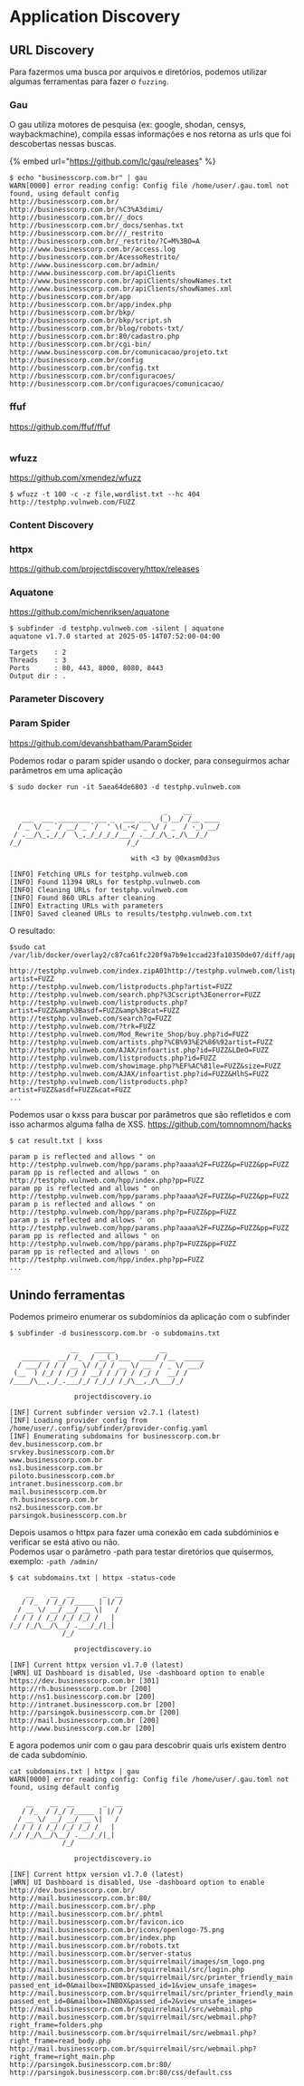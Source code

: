 # Application Discovery

## URL Discovery

Para fazermos uma busca por arquivos e diretórios, podemos utilizar algumas ferramentas para fazer o `fuzzing`.
### Gau

O gau utiliza motores de pesquisa (ex: google, shodan, censys, waybackmachine), compila essas informações e nos retorna as urls que foi descobertas nessas buscas.

{% embed url="https://github.com/lc/gau/releases" %}

```
$ echo "businesscorp.com.br" | gau 
WARN[0000] error reading config: Config file /home/user/.gau.toml not found, using default config 
http://businesscorp.com.br/
http://businesscorp.com.br/%C3%A3dimi/
http://businesscorp.com.br//_docs
http://businesscorp.com.br/_docs/senhas.txt
http://businesscorp.com.br///_restrito
http://businesscorp.com.br/_restrito/?C=M%3BO=A
http://www.businesscorp.com.br/access.log
http://businesscorp.com.br/AcessoRestrito/
http://www.businesscorp.com.br/admin/
http://www.businesscorp.com.br/apiClients
http://www.businesscorp.com.br/apiClients/showNames.txt
http://www.businesscorp.com.br/apiClients/showNames.xml
http://businesscorp.com.br/app
http://businesscorp.com.br/app/index.php
http://businesscorp.com.br/bkp/
http://businesscorp.com.br/bkp/script.sh
http://businesscorp.com.br/blog/robots-txt/
http://businesscorp.com.br:80/cadastro.php
http://businesscorp.com.br/cgi-bin/
http://www.businesscorp.com.br/comunicacao/projeto.txt
http://businesscorp.com.br/config
http://businesscorp.com.br/config.txt
http://businesscorp.com.br/configuracoes/
http://businesscorp.com.br/configuracoes/comunicacao/
```

### ffuf

https://github.com/ffuf/ffuf

<div align="right" data-full-width="false"><figure><img src="../.gitbook/assets/image.png" alt=""><figcaption></figcaption></figure></div>

### wfuzz

https://github.com/xmendez/wfuzz

```
$ wfuzz -t 100 -c -z file,wordlist.txt --hc 404 http://testphp.vulnweb.com/FUZZ
```

### Content Discovery

### httpx

https://github.com/projectdiscovery/httpx/releases

### Aquatone

https://github.com/michenriksen/aquatone

```
$ subfinder -d testphp.vulnweb.com -silent | aquatone
aquatone v1.7.0 started at 2025-05-14T07:52:00-04:00

Targets    : 2
Threads    : 3
Ports      : 80, 443, 8000, 8080, 8443
Output dir : .
```

### Parameter Discovery

### Param Spider

https://github.com/devanshbatham/ParamSpider

Podemos rodar o param spider usando o docker, para conseguirmos achar parâmetros em uma aplicação

```
$ sudo docker run -it 5aea64de6803 -d testphp.vulnweb.com        

           
                                      _    __       
   ___  ___ ________ ___ _  ___ ___  (_)__/ /__ ____
  / _ \/ _ `/ __/ _ `/  ' \(_-</ _ \/ / _  / -_) __/
 / .__/\_,_/_/  \_,_/_/_/_/___/ .__/_/\_,_/\__/_/   
/_/                          /_/                    

                              with <3 by @0xasm0d3us           
    
[INFO] Fetching URLs for testphp.vulnweb.com
[INFO] Found 11394 URLs for testphp.vulnweb.com
[INFO] Cleaning URLs for testphp.vulnweb.com
[INFO] Found 860 URLs after cleaning
[INFO] Extracting URLs with parameters
[INFO] Saved cleaned URLs to results/testphp.vulnweb.com.txt
```

O resultado:

```
$sudo cat /var/lib/docker/overlay2/c87ca61fc220f9a7b9e1ccad23fa10350de07/diff/app/paramspider/results/testphp.vulnweb.com.txt         

http://testphp.vulnweb.com/index.zipA01http://testphp.vulnweb.com/listproducts.php?artist=FUZZ
http://testphp.vulnweb.com/listproducts.php?artist=FUZZ
http://testphp.vulnweb.com/search.php?%3Cscript%3Eonerror=FUZZ
http://testphp.vulnweb.com/listproducts.php?artist=FUZZ&amp%3Basdf=FUZZ&amp%3Bcat=FUZZ
http://testphp.vulnweb.com/search?q=FUZZ
http://testphp.vulnweb.com/?trk=FUZZ
http://testphp.vulnweb.com/Mod_Rewrite_Shop/buy.php?id=FUZZ
http://testphp.vulnweb.com/artists.php?%CB%93%E2%86%92artist=FUZZ
http://testphp.vulnweb.com/AJAX/infoartist.php?id=FUZZ&LDeO=FUZZ
http://testphp.vulnweb.com/listproducts.php?id=FUZZ
http://testphp.vulnweb.com/showimage.php?%EF%AC%81le=FUZZ&size=FUZZ
http://testphp.vulnweb.com/AJAX/infoartist.php?id=FUZZ&HlhS=FUZZ
http://testphp.vulnweb.com/listproducts.php?artist=FUZZ&asdf=FUZZ&cat=FUZZ
...
```

Podemos usar o kxss para buscar por parâmetros que são refletidos e com isso acharmos alguma falha de XSS. https://github.com/tomnomnom/hacks

```
$ cat result.txt | kxss

param p is reflected and allows " on http://testphp.vulnweb.com/hpp/params.php?aaaa%2F=FUZZ&p=FUZZ&pp=FUZZ
param pp is reflected and allows " on http://testphp.vulnweb.com/hpp/index.php?pp=FUZZ
param pp is reflected and allows " on http://testphp.vulnweb.com/hpp/params.php?aaaa%2F=FUZZ&p=FUZZ&pp=FUZZ
param p is reflected and allows " on http://testphp.vulnweb.com/hpp/params.php?p=FUZZ&pp=FUZZ
param p is reflected and allows ' on http://testphp.vulnweb.com/hpp/params.php?aaaa%2F=FUZZ&p=FUZZ&pp=FUZZ
param pp is reflected and allows " on http://testphp.vulnweb.com/hpp/params.php?p=FUZZ&pp=FUZZ
param pp is reflected and allows ' on http://testphp.vulnweb.com/hpp/index.php?pp=FUZZ
...
```

## Unindo ferramentas

Podemos primeiro enumerar os subdomínios da aplicação com o subfinder

```
$ subfinder -d businesscorp.com.br -o subdomains.txt

               __    _____           __         
   _______  __/ /_  / __(_)___  ____/ /__  _____
  / ___/ / / / __ \/ /_/ / __ \/ __  / _ \/ ___/
 (__  ) /_/ / /_/ / __/ / / / / /_/ /  __/ /    
/____/\__,_/_.___/_/ /_/_/ /_/\__,_/\___/_/

                projectdiscovery.io

[INF] Current subfinder version v2.7.1 (latest)
[INF] Loading provider config from /home/user/.config/subfinder/provider-config.yaml
[INF] Enumerating subdomains for businesscorp.com.br
dev.businesscorp.com.br
srvkey.businesscorp.com.br
www.businesscorp.com.br
ns1.businesscorp.com.br
piloto.businesscorp.com.br
intranet.businesscorp.com.br
mail.businesscorp.com.br
rh.businesscorp.com.br
ns2.businesscorp.com.br
parsingok.businesscorp.com.br
```

Depois usamos o httpx para fazer uma conexão em cada subdóminios e verificar se está ativo ou não.\
Podemos usar o parâmetro -path para testar diretórios que quisermos, exemplo: `-path /admin/`

```
$ cat subdomains.txt | httpx -status-code

    __    __  __       _  __
   / /_  / /_/ /_____ | |/ /
  / __ \/ __/ __/ __ \|   /
 / / / / /_/ /_/ /_/ /   |
/_/ /_/\__/\__/ .___/_/|_|
             /_/

                projectdiscovery.io

[INF] Current httpx version v1.7.0 (latest)
[WRN] UI Dashboard is disabled, Use -dashboard option to enable
https://dev.businesscorp.com.br [301]
http://rh.businesscorp.com.br [200]
http://ns1.businesscorp.com.br [200]
http://intranet.businesscorp.com.br [200]
http://parsingok.businesscorp.com.br [200]
http://mail.businesscorp.com.br [200]
http://www.businesscorp.com.br [200]
```

E agora podemos unir com o gau para descobrir quais urls existem dentro de cada subdomínio.

```
cat subdomains.txt | httpx | gau
WARN[0000] error reading config: Config file /home/user/.gau.toml not found, using default config 

    __    __  __       _  __
   / /_  / /_/ /_____ | |/ /
  / __ \/ __/ __/ __ \|   /
 / / / / /_/ /_/ /_/ /   |
/_/ /_/\__/\__/ .___/_/|_|
             /_/

                projectdiscovery.io

[INF] Current httpx version v1.7.0 (latest)
[WRN] UI Dashboard is disabled, Use -dashboard option to enable
http://dev.businesscorp.com.br/
http://mail.businesscorp.com.br:80/
http://mail.businesscorp.com.br/.php
http://mail.businesscorp.com.br/.phtml
http://mail.businesscorp.com.br/favicon.ico
http://mail.businesscorp.com.br/icons/openlogo-75.png
http://mail.businesscorp.com.br/index.php
http://mail.businesscorp.com.br/robots.txt
http://mail.businesscorp.com.br/server-status
http://mail.businesscorp.com.br/squirrelmail/images/sm_logo.png
http://mail.businesscorp.com.br/squirrelmail/src/login.php
http://mail.businesscorp.com.br/squirrelmail/src/printer_friendly_main.php?passed_ent_id=0&mailbox=INBOX&passed_id=1&view_unsafe_images=
http://mail.businesscorp.com.br/squirrelmail/src/printer_friendly_main.php?passed_ent_id=0&mailbox=INBOX&passed_id=2&view_unsafe_images=
http://mail.businesscorp.com.br/squirrelmail/src/webmail.php
http://mail.businesscorp.com.br/squirrelmail/src/webmail.php?right_frame=folders.php
http://mail.businesscorp.com.br/squirrelmail/src/webmail.php?right_frame=read_body.php
http://mail.businesscorp.com.br/squirrelmail/src/webmail.php?right_frame=right_main.php
http://parsingok.businesscorp.com.br:80/
http://parsingok.businesscorp.com.br:80/css/default.css
```

